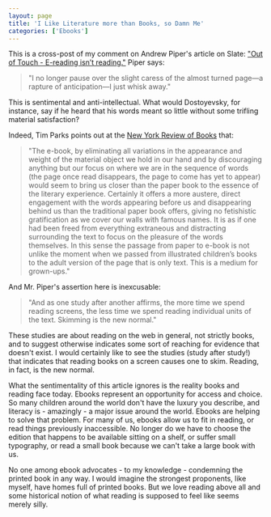 ```yaml
---
layout: page
title: 'I Like Literature more than Books, so Damn Me'
categories: ['Ebooks']
---
```

This is a cross-post of my comment on Andrew Piper's article on Slate: <a href="http://www.slate.com/articles/arts/culturebox/2012/11/reading_on_a_kindle_is_not_the_same_as_reading_a_book.single.html">"Out of Touch - E-reading isn’t reading."</a> Piper says:
<blockquote>"I no longer pause over the slight caress of the almost turned page—a rapture of anticipation—I just whisk away."</blockquote>
This is sentimental and anti-intellectual. What would Dostoyevsky, for instance, say if he heard that his words meant so little without some trifling material satisfaction?

Indeed, Tim Parks points out at the <a href="http://www.nybooks.com/blogs/nyrblog/2012/feb/15/ebooks-cant-burn/">New York Review of Books</a> that:
<blockquote>"The e-book, by eliminating all variations in the appearance and weight of the material object we hold in our hand and by discouraging anything but our focus on where we are in the sequence of words (the page once read disappears, the page to come has yet to appear) would seem to bring us closer than the paper book to the essence of the literary experience. Certainly it offers a more austere, direct engagement with the words appearing before us and disappearing behind us than the traditional paper book offers, giving no fetishistic gratification as we cover our walls with famous names. It is as if one had been freed from everything extraneous and distracting surrounding the text to focus on the pleasure of the words themselves. In this sense the passage from paper to e-book is not unlike the moment when we passed from illustrated children’s books to the adult version of the page that is only text. This is a medium for grown-ups."</blockquote>
And Mr. Piper's assertion here is inexcusable:
<blockquote>"And as one study after another affirms, the more time we spend reading screens, the less time we spend reading individual units of the text. Skimming is the new normal."</blockquote>
These studies are about reading on the web in general, not strictly books, and to suggest otherwise indicates some sort of reaching for evidence that doesn't exist. I would certainly like to see the studies (study after study!) that indicates that reading books on a screen causes one to skim. Reading, in fact, is the new normal.

What the sentimentality of this article ignores is the reality books and reading face today. Ebooks represent an opportunity for access and choice. So many children around the world don't have the luxury you describe, and literacy is - amazingly - a major issue around the world. Ebooks are helping to solve that problem. For many of us, ebooks allow us to fit in reading, or read things previously inaccessible. No longer do we have to choose the edition that happens to be available sitting on a shelf, or suffer small typography, or read a small book because we can't take a large book with us.

No one among ebook advocates - to my knowledge - condemning the printed book in any way. I would imagine the strongest proponents, like myself, have homes full of printed books. But we love reading above all and some historical notion of what reading is supposed to feel like seems merely silly.
